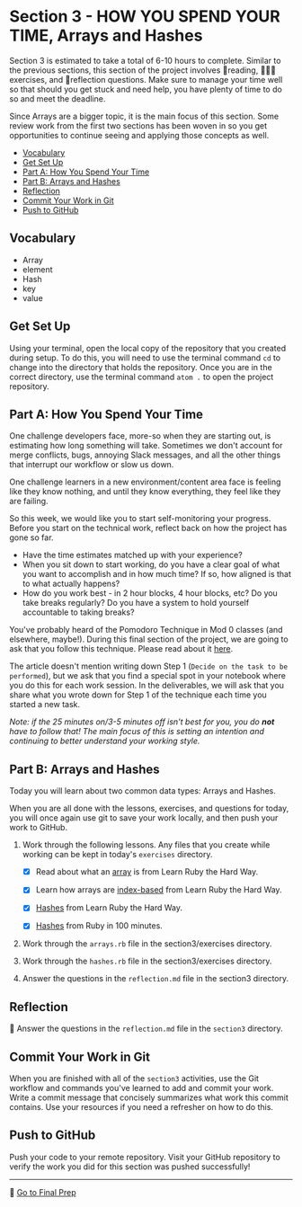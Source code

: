 # Section 3 - HOW YOU SPEND YOUR TIME, Arrays and Hashes

Section 3 is estimated to take a total of 6-10 hours to complete. Similar to the previous sections, this section of the project involves 📒reading, 👩🏻‍💻exercises, and 📝reflection questions. Make sure to manage your time well so that should you get stuck and need help, you have plenty of time to do so and meet the deadline.

Since Arrays are a bigger topic, it is the main focus of this section. Some review work from the first two sections has been woven in so you get opportunities to continue seeing and applying those concepts as well.

- [Vocabulary](#vocabulary)
- [Get Set Up](#get-set-up)
- [Part A: How You Spend Your Time](#part-a-how-you-spend-your-time)
- [Part B: Arrays and Hashes](#part-b-arrays-and-hashes)
- [Reflection](#reflection)
- [Commit Your Work in Git](#commit-your-work-in-git)
- [Push to GitHub](#push-to-github)

## Vocabulary

- Array
- element
- Hash
- key
- value

## Get Set Up

Using your terminal, open the local copy of the repository that you created during setup. To do this, you will need to use the terminal command `cd` to change into the directory that holds the repository. Once you are in the correct directory, use the terminal command `atom .` to open the project repository.

## Part A: How You Spend Your Time

One challenge developers face, more-so when they are starting out, is estimating how long something will take. Sometimes we don't account for merge conflicts, bugs, annoying Slack messages, and all the other things that interrupt our workflow or slow us down.

One challenge learners in a new environment/content area face is feeling like they know nothing, and until they know everything, they feel like they are failing.

So this week, we would like you to start self-monitoring your progress. Before you start on the technical work, reflect back on how the project has gone so far.

- Have the time estimates matched up with your experience?
- When you sit down to start working, do you have a clear goal of what you want to accomplish and in how much time? If so, how aligned is that to what actually happens?
- How do you work best - in 2 hour blocks, 4 hour blocks, etc? Do you take breaks regularly? Do you have a system to hold yourself accountable to taking breaks?

You've probably heard of the Pomodoro Technique in Mod 0 classes (and elsewhere, maybe!). During this final section of the project, we are going to ask that you follow this technique. Please read about it [here](https://www.dovico.com/blog/2020/08/26/the-pomodoro-technique-how-to-manage-your-work-time-and-flow-the-easy-way/). 

The article doesn't mention writing down Step 1 (`Decide on the task to be performed`), but we ask that you find a special spot in your notebook where you do this for each work session. In the deliverables, we will ask that you share what you wrote down for Step 1 of the technique each time you started a new task.

_Note: if the 25 minutes on/3-5 minutes off isn't best for you, you do **not** have to follow that! The main focus of this is setting an intention and continuing to better understand your working style._

## Part B: Arrays and Hashes

Today you will learn about two common data types: Arrays and Hashes.

When you are all done with the lessons, exercises, and questions for today, you will once again use git to save your work locally, and then push your work to GitHub.

1. Work through the following lessons. Any files that you create while working can be kept in today's `exercises` directory. 
    - [X] Read about what an [array](https://learnrubythehardway.org/book/ex32.html) is from Learn Ruby the Hard Way.

    - [X] Learn how arrays are [index-based](https://learnrubythehardway.org/book/ex34.html) from Learn Ruby the Hard Way.

    - [X] [Hashes](https://learnrubythehardway.org/book/ex39.html) from Learn Ruby the Hard Way.

    - [X] [Hashes](http://tutorials.jumpstartlab.com/projects/ruby_in_100_minutes.html#8.-hashes) from Ruby in 100 minutes.

1. Work through the `arrays.rb` file in the section3/exercises directory.

1. Work through the `hashes.rb` file in the section3/exercises directory.

1. Answer the questions in the `reflection.md` file in the section3 directory.

## Reflection

📝 Answer the questions in the `reflection.md` file in the `section3` directory.

## Commit Your Work in Git

When you are finished with all of the `section3` activities, use the Git workflow and commands you've learned to add and commit your work. Write a commit message that concisely summarizes what work this commit contains. Use your resources if you need a refresher on how to do this.

## Push to GitHub

Push your code to your remote repository. Visit your GitHub repository to verify the work you did for this section was pushed successfully!

***

🚀 [Go to Final Prep](../final_prep)
